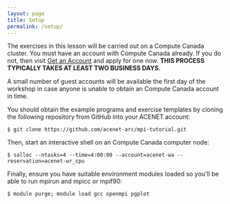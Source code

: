 ```yaml
---
layout: page
title: Setup
permalink: /setup/
---
```

The exercises in this lesson will be carried out on
a Compute Canada cluster. You must have an account with Compute Canada
already. If you do not, then visit
<a href="https://www.ace-net.ca/wiki/Get_an_Account">Get an Account</a>
and apply for one now. 
**THIS PROCESS TYPICALLY TAKES AT LEAST TWO BUSINESS DAYS.**

A small number of guest accounts will be available the first
day of the workshop in case anyone is unable to obtain an Compute Canada account
in time.

You should obtain the example programs and exercise templates by
cloning the following repository from GitHub into your ACENET account:

``` $ git clone https://github.com/acenet-arc/mpi-tutorial.git ```

Then, start an interactive shell on an Compute Canada computer node:

``` $ salloc --ntasks=4 --time=4:00:00 --account=acenet-wa --reservation=acenet-wr_cpu ```

Finally, ensure you have suitable environment modules loaded so you'll
be able to run mpirun and mpicc or mpif90:

``` $ module purge; module load gcc openmpi pgplot ```
